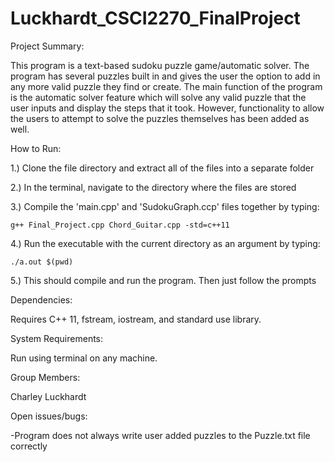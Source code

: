 # Luckhardt_CSCI2270_FinalProject

Project Summary:

  This program is a text-based sudoku puzzle game/automatic solver. The program has several puzzles built in and gives the user the option to add in any more valid puzzle they find or create. The main function of the program is the automatic solver feature which will solve any valid puzzle that the user inputs and display the steps that it took. However, functionality to allow the users to attempt to solve the puzzles themselves has been added as well.

How to Run: 

1.) Clone the file directory and extract all of the files into a separate folder

2.) In the terminal, navigate to the directory where the files are stored

3.) Compile the 'main.cpp' and 'SudokuGraph.ccp' files together by typing:

    g++ Final_Project.cpp Chord_Guitar.cpp -std=c++11
    
4.) Run the executable with the current directory as an argument by typing:

    ./a.out $(pwd)
    
5.) This should compile and run the program. Then just follow the prompts

Dependencies: 

  Requires C++ 11, fstream, iostream, and standard use library.
  

System Requirements: 

  Run using terminal on any machine.
  

Group Members: 

  Charley Luckhardt
  
  
Open issues/bugs:

  -Program does not always write user added puzzles to the Puzzle.txt file correctly

